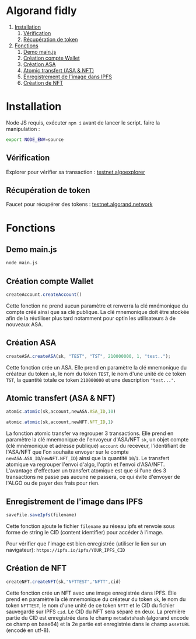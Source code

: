# Algorand fidly


1. [Installation](#installation)
    1. [Vérification](#verification)
    2. [Récupération de token](#recupérationtk)
2. [Fonctions](#fonction)
    1. [Demo main.js](#main)
    2. [Création compte Wallet](#CrWallet)
    3. [Création ASA](#CrASA)
    4. [Atomic transfert (ASA & NFT)](#Atomic)
    5. [Enregistrement de l'image dans IPFS](#IPFS)
    6. [Création de NFT](#NFT)


# Installation <a name="installation"></a>
Node JS requis, exécuter ```npm i``` avant de lancer le script. 
faire la manipulation :
```sh
export NODE_ENV=source
```

## Vérification <a name="verification"></a>
Explorer pour vérifier sa transaction : [testnet.algoexplorer](https://testnet.algoexplorer.io/)  

## Récupération de token <a name="recupérationtk"></a>
Faucet pour récupérer des tokens : [testnet.algorand.network](https://bank.testnet.algorand.network/)


# Fonctions <a name="fonction"></a>

## Demo main.js <a name="main"></a>
```sh
node main.js
```
## Création compte Wallet <a name="CrWallet"></a>

```js
createAccount.createAccount()
```
Cette fonction ne prend aucun paramètre et renverra la clé mnémonique du compte créé ainsi que sa clé publique. La clé mnemonique doit être stockée afin de la réutiliser plus tard notamment pour optin les utilisateurs à de nouveaux ASA.

## Création ASA <a name="CrASA"></a>

```js
createASA.createASA(sk, "TEST", "TST", 210000000, 1, "test..");
```
Cette fonction crée un ASA. Elle prend en paramètre la clé mnemonique du créateur du token `sk`, le nom du token `TEST`, le nom d'une unité de ce token `TST`, la quantité totale ce token `210000000` et une description `"test..."`.

## Atomic transfert (ASA & NFT) <a name="Atomic"></a>


```js
atomic.atomic(sk,account,newASA.ASA_ID,10)
```

```js
atomic.atomic(sk,account,newNFT.NFT_ID,1)
```

La fonction atomic transfer va regrouper 3 transactions. Elle prend en paramètre la clé mnemonique de l'envoyeur d'ASA/NFT `sk`, un objet compte (clé mnémonique et adresse publique) `account` du receveur, l'identifiant de l'ASA/NFT que l'on souhaite envoyer sur le compte `newASA.ASA_ID`/`newNFT.NFT_ID`) ainsi que la quantité `10`/`1`. Le transfert atomique va regrouper l'envoi d'algo, l'optin et l'envoi d'ASA/NFT. L'avantage d'effectuer un transfert atomique est que si l'une des 3 transactions ne passe pas aucune ne passera, ce qui évite d'envoyer de l'ALGO ou de payer des frais pour rien.

## Enregistrement de l'image dans IPFS <a name="IPFS"></a>

```js
saveFile.saveIpfs(filename)
```

Cette fonction ajoute le fichier ```filename``` au réseau ipfs et renvoie sous forme de string le CID (content identifier) pour accéder à l'image.

Pour vérifier que l'image est bien enregistrée (utiliser le lien sur un navigateur):
    `https://ipfs.io/ipfs/YOUR_IPFS_CID`

## Création de NFT <a name="NFT"></a>

```js
createNFT.createNFT(sk,"NFTTEST","NFTT",cid)
```
Cette fonction crée un NFT avec une image enregistrée dans IPFS. Elle prend en paramètre la clé mnemonique du créateur du token `sk`, le nom du token `NFTTEST`, le nom d'une unité de ce token `NFTT` et le CID du fichier sauvegardé sur IPFS `cid`. Le CID du NFT  sera séparé en deux. La première partie du CID est enregistrée dans le champ ```metadatahash``` (algorand encode ce champ en base64) et la 2e partie est enregistrée dans le champ ```assetURL``` (encodé en utf-8).
